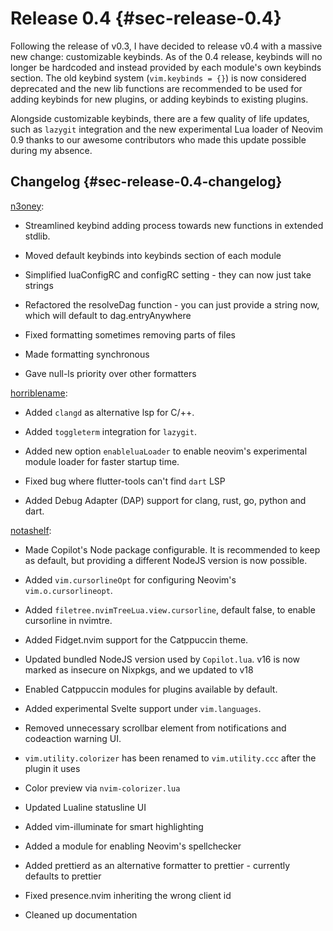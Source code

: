 # Release 0.4 {#sec-release-0.4}

Following the release of v0.3, I have decided to release v0.4 with a massive new
change: customizable keybinds. As of the 0.4 release, keybinds will no longer be
hardcoded and instead provided by each module's own keybinds section. The old
keybind system (`vim.keybinds = {}`) is now considered deprecated and the new
lib functions are recommended to be used for adding keybinds for new plugins, or
adding keybinds to existing plugins.

Alongside customizable keybinds, there are a few quality of life updates, such
as `lazygit` integration and the new experimental Lua loader of Neovim 0.9
thanks to our awesome contributors who made this update possible during my
absence.

## Changelog {#sec-release-0.4-changelog}

[n3oney](https://github.com/n3oney):

- Streamlined keybind adding process towards new functions in extended stdlib.

- Moved default keybinds into keybinds section of each module

- Simplified luaConfigRC and configRC setting - they can now just take strings

- Refactored the resolveDag function - you can just provide a string now, which
  will default to dag.entryAnywhere

- Fixed formatting sometimes removing parts of files

- Made formatting synchronous

- Gave null-ls priority over other formatters

[horriblename](https://github.com/horriblename):

- Added `clangd` as alternative lsp for C/++.

- Added `toggleterm` integration for `lazygit`.

- Added new option `enableluaLoader` to enable neovim's experimental module
  loader for faster startup time.

- Fixed bug where flutter-tools can't find `dart` LSP

- Added Debug Adapter (DAP) support for clang, rust, go, python and dart.

[notashelf](https://github.com/notashelf):

- Made Copilot's Node package configurable. It is recommended to keep as
  default, but providing a different NodeJS version is now possible.

- Added `vim.cursorlineOpt` for configuring Neovim's `vim.o.cursorlineopt`.

- Added `filetree.nvimTreeLua.view.cursorline`, default false, to enable
  cursorline in nvimtre.

- Added Fidget.nvim support for the Catppuccin theme.

- Updated bundled NodeJS version used by `Copilot.lua`. v16 is now marked as
  insecure on Nixpkgs, and we updated to v18

- Enabled Catppuccin modules for plugins available by default.

- Added experimental Svelte support under `vim.languages`.

- Removed unnecessary scrollbar element from notifications and codeaction
  warning UI.

- `vim.utility.colorizer` has been renamed to `vim.utility.ccc` after the plugin
  it uses

- Color preview via `nvim-colorizer.lua`

- Updated Lualine statusline UI

- Added vim-illuminate for smart highlighting

- Added a module for enabling Neovim's spellchecker

- Added prettierd as an alternative formatter to prettier - currently defaults
  to prettier

- Fixed presence.nvim inheriting the wrong client id

- Cleaned up documentation
